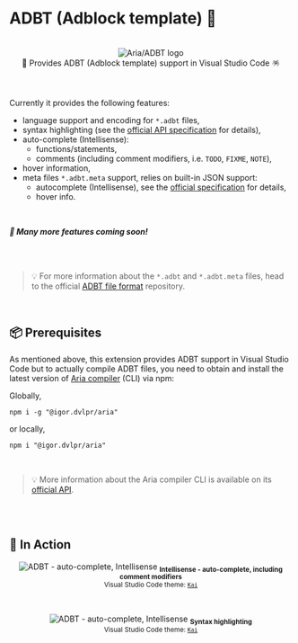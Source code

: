 # ADBT (Adblock template) 🦄

<br>

<div align="center">
	<img src="https://raw.githubusercontent.com/igorskyflyer/vscode-adbt/main/assets/aria.png" alt="Aria/ADBT logo">
	<br>
📜 Provides ADBT (Adblock template) support in Visual Studio Code 🪅
</div>

<br>
<br>

Currently it provides the following features:

- language support and encoding for `*.adbt` files,
- syntax highlighting (see the [official API specification](https://github.com/igorskyflyer/file-formats/tree/main/adbt) for details),
- auto-complete (Intellisense):
  - functions/statements,
  - comments (including comment modifiers, i.e. `TODO`, `FIXME`, `NOTE`),
- hover information,
- meta files `*.adbt.meta` support, relies on built-in JSON support:
  - autocomplete (Intellisense), see the [official specification](https://github.com/igorskyflyer/file-formats/tree/main/adbt) for details,
  - hover info.

<br>

**_🎉 Many more features coming soon!_**

<br>
<br>

> 💡 For more information about the `*.adbt` and `*.adbt.meta` files, head to the official [ADBT file format](https://github.com/igorskyflyer/file-formats/tree/main/adbt) repository.

<br>

## 📦 Prerequisites

As mentioned above, this extension provides ADBT support in Visual Studio Code but to actually compile ADBT files, you need to obtain and install the latest version of [Aria compiler](https://github.com/igorskyflyer/npm-adblock-aria-compiler) (CLI) via npm:

Globally,

```shell
npm i -g "@igor.dvlpr/aria"
```

or locally,

```shell
npm i "@igor.dvlpr/aria"
```

<br>

> 💡 More information about the Aria compiler CLI is available on its [official API](https://github.com/igorskyflyer/npm-adblock-aria-compiler).

<br>
<br>

## 🔫 In Action

<p align="center">
	<img src="https://raw.githubusercontent.com/igorskyflyer/vscode-adbt/main/assets/screenshots/intellisense.png" alt="ADBT - auto-complete, Intellisense">
	<sub><strong>Intellisense - auto-complete, including comment modifiers</strong></sub>
	<br>
	<sub>Visual Studio Code theme: <a href="https://github.com/igorskyflyer/vscode-theme-kai"><code>Kai</code></a></sub>
</p>

<br>

<p align="center">
<img src="https://raw.githubusercontent.com/igorskyflyer/vscode-adbt/main/assets/screenshots/syntax.png" alt="ADBT - auto-complete, Intellisense">
	<sub><strong>Syntax highlighting</strong></sub>
	<br>
	<sub>Visual Studio Code theme: <a href="https://github.com/igorskyflyer/vscode-theme-kai"><code>Kai</code></a></sub>
</p>
